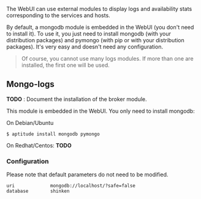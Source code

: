 
The WebUI can use external modules to display logs and availability stats corresponding to the services and hosts.

By default, a mongodb module is embedded in the WebUI (you don't need to install it). To use it, you just need to install mongodb (with your distribution packages) and pymongo (with pip or with your distribution packages). It's very easy and doesn't need any configuration.

> Of course, you cannot use many logs modules. If more than one are installed, the first one will be used.

## Mongo-logs

**TODO** : Document the installation of the broker module.

This module is embedded in the WebUI. You only need to install mongodb:

On Debian/Ubuntu
```
$ aptitude install mongodb pymongo
```

On Redhat/Centos:
**TODO**

### Configuration

Please note that default parameters do not need to be modified.

```
uri             mongodb://localhost/?safe=false
database        shinken
```